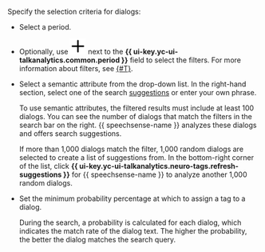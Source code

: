 Specify the selection criteria for dialogs:

* Select a period.
* Optionally, use ![image](../../../_assets/console-icons/plus.svg) next to the **{{ ui-key.yc-ui-talkanalytics.common.period }}** field to select the filters. For more information about filters, see [{#T}](../../../speechsense/concepts/dialogs.md#filters).
* Select a semantic attribute from the drop-down list. In the right-hand section, select one of the search [suggestions](../../../speechsense/concepts/tags.md#suggestions) or enter your own phrase.

    To use semantic attributes, the filtered results must include at least 100 dialogs. You can see the number of dialogs that match the filters in the search bar on the right. {{ speechsense-name }} analyzes these dialogs and offers search suggestions.

    If more than 1,000 dialogs match the filter, 1,000 random dialogs are selected to create a list of suggestions from. In the bottom-right corner of the list, click **{{ ui-key.yc-ui-talkanalytics.neuro-tags.refresh-suggestions }}** for {{ speechsense-name }} to analyze another 1,000 random dialogs.

* Set the minimum probability percentage at which to assign a tag to a dialog.

    During the search, a probability is calculated for each dialog, which indicates the match rate of the dialog text. The higher the probability, the better the dialog matches the search query.
